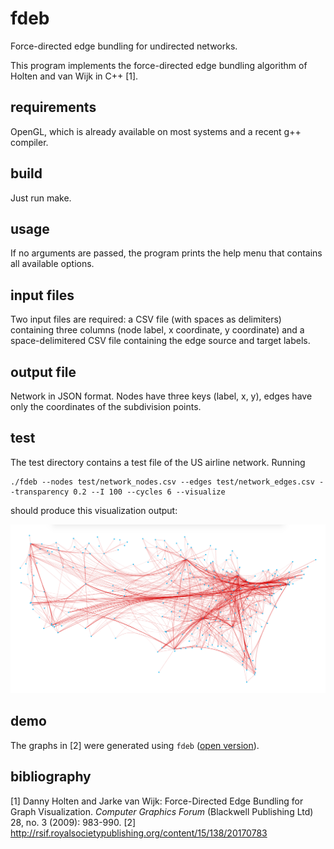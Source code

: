 # fdeb
Force-directed edge bundling for undirected networks.

This program implements the force-directed edge bundling algorithm of Holten and van Wijk in C++ [1].


## requirements
OpenGL, which is already available on most systems and a recent g++ compiler.


## build
Just run make.


## usage
If no arguments are passed, the program prints the help menu that contains all available options.


## input files
Two input files are required: a CSV file (with spaces as delimiters) containing three columns (node label, x coordinate, y coordinate) and a space-delimitered CSV file containing the edge source and target labels.


## output file
Network in JSON format. Nodes have three keys (label, x, y), edges have only the coordinates of the subdivision points.


## test
The test directory contains a test file of the US airline network. Running

```
./fdeb --nodes test/network_nodes.csv --edges test/network_edges.csv --transparency 0.2 --I 100 --cycles 6 --visualize
```
should produce this visualization output:

![sample](test/sample.png)


## demo
The graphs in [2] were generated using `fdeb` ([open version](https://arxiv.org/pdf/1603.00910.pdf)).


## bibliography
[1] Danny Holten and Jarke van Wijk: Force-Directed Edge Bundling for Graph
	   Visualization. *Computer Graphics Forum* (Blackwell Publishing Ltd) 28, no. 3 (2009): 983-990.
[2] http://rsif.royalsocietypublishing.org/content/15/138/20170783 